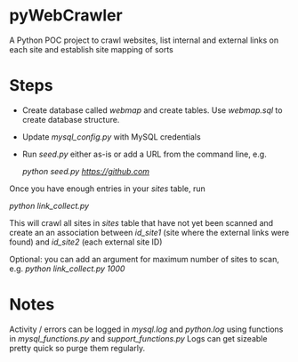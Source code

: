 # pyWebCrawler
A Python POC project to crawl websites, list internal and external links on each site and establish site mapping of sorts

# Steps

* Create database called *webmap* and create tables. Use *webmap.sql* to create database structure.
* Update *mysql_config.py* with MySQL credentials
* Run *seed.py* either as-is or add a URL from the command line, e.g. 

  *python seed.py https://github.com*

Once you have enough entries in your *sites* table, run 

  *python link_collect.py* 

This will crawl all sites in *sites* table that have not yet been scanned and create an an association between *id_site1* (site where the external links were found) and *id_site2* (each external site ID)

Optional: you can add an argument for maximum number of sites to scan, e.g.
  *python link_collect.py 1000* 

# Notes
Activity / errors can be logged in *mysql.log* and *python.log* using functions in *mysql_functions.py* and *support_functions.py*
Logs can get sizeable pretty quick so purge them regularly. 
